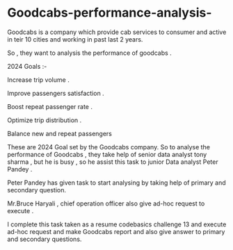 # Goodcabs-performance-analysis-

Goodcabs is a company which provide cab services to consumer and active in teir 10 cities and working in past last 2 years.

So , they want to analysis the performance of goodcabs .

2024 Goals :-

Increase trip volume .

Improve passengers  satisfaction .

Boost repeat passenger rate .

Optimize trip distribution .

Balance new and repeat passengers


These are 2024 Goal set by the Goodcabs company. So to analyse the performance of Goodcabs , they take help of senior data analyst tony sharma , but he is busy , so he assist this task to junior Data analyst Peter Pandey .

Peter Pandey has given task to start analysing by taking help of primary and secondary question.

Mr.Bruce Haryali , chief operation officer also give ad-hoc request to execute .

I complete this task taken as a resume codebasics challenge 13 and execute ad-hoc request and make Goodcabs report and also give answer to primary and secondary questions.
